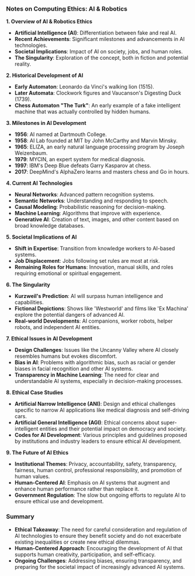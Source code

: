 ### Notes on Computing Ethics: AI & Robotics

**1. Overview of AI & Robotics Ethics**
- **Artificial Intelligence (AI)**: Differentiation between fake and real AI.
- **Recent Achievements**: Significant milestones and advancements in AI technologies.
- **Societal Implications**: Impact of AI on society, jobs, and human roles.
- **The Singularity**: Exploration of the concept, both in fiction and potential reality.

**2. Historical Development of AI**
- **Early Automaton**: Leonardo da Vinci's walking lion (1515).
- **Later Automata**: Clockwork figures and Vaucanson's Digesting Duck (1739).
- **Chess Automaton "The Turk"**: An early example of a fake intelligent machine that was actually controlled by hidden humans.

**3. Milestones in AI Development**
- **1956**: AI named at Dartmouth College.
- **1958**: AI Lab founded at MIT by John McCarthy and Marvin Minsky.
- **1965**: ELIZA, an early natural language processing program by Joseph Weizenbaum.
- **1979**: MYCIN, an expert system for medical diagnosis.
- **1997**: IBM's Deep Blue defeats Garry Kasparov at chess.
- **2017**: DeepMind's AlphaZero learns and masters chess and Go in hours.

**4. Current AI Technologies**
- **Neural Networks**: Advanced pattern recognition systems.
- **Semantic Networks**: Understanding and responding to speech.
- **Causal Modeling**: Probabilistic reasoning for decision-making.
- **Machine Learning**: Algorithms that improve with experience.
- **Generative AI**: Creation of text, images, and other content based on broad knowledge databases.

**5. Societal Implications of AI**
- **Shift in Expertise**: Transition from knowledge workers to AI-based systems.
- **Job Displacement**: Jobs following set rules are most at risk.
- **Remaining Roles for Humans**: Innovation, manual skills, and roles requiring emotional or spiritual engagement.

**6. The Singularity**
- **Kurzweil's Prediction**: AI will surpass human intelligence and capabilities.
- **Fictional Depictions**: Shows like 'Westworld' and films like 'Ex Machina' explore the potential dangers of advanced AI.
- **Real-world Developments**: AI companions, worker robots, helper robots, and independent AI entities.

**7. Ethical Issues in AI Development**
- **Design Challenges**: Issues like the Uncanny Valley where AI closely resembles humans but evokes discomfort.
- **Bias in AI**: Problems with algorithmic bias, such as racial or gender biases in facial recognition and other AI systems.
- **Transparency in Machine Learning**: The need for clear and understandable AI systems, especially in decision-making processes.

**8. Ethical Case Studies**
- **Artificial Narrow Intelligence (ANI)**: Design and ethical challenges specific to narrow AI applications like medical diagnosis and self-driving cars.
- **Artificial General Intelligence (AGI)**: Ethical concerns about super-intelligent entities and their potential impact on democracy and society.
- **Codes for AI Development**: Various principles and guidelines proposed by institutions and industry leaders to ensure ethical AI development.

**9. The Future of AI Ethics**
- **Institutional Themes**: Privacy, accountability, safety, transparency, fairness, human control, professional responsibility, and promotion of human values.
- **Human-Centered AI**: Emphasis on AI systems that augment and enhance human performance rather than replace it.
- **Government Regulation**: The slow but ongoing efforts to regulate AI to ensure ethical use and development.

### Summary
- **Ethical Takeaway**: The need for careful consideration and regulation of AI technologies to ensure they benefit society and do not exacerbate existing inequalities or create new ethical dilemmas.
- **Human-Centered Approach**: Encouraging the development of AI that supports human creativity, participation, and self-efficacy.
- **Ongoing Challenges**: Addressing biases, ensuring transparency, and preparing for the societal impact of increasingly advanced AI systems.